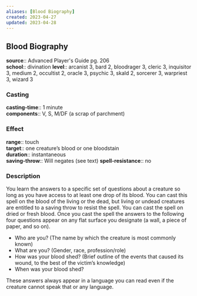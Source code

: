 ```yaml
---
aliases: [Blood Biography]
created: 2023-04-27
updated: 2023-04-28
---
```


## Blood Biography

**source**:: Advanced Player's Guide pg. 206  
**school**:: divination
**level**:: arcanist 3, bard 2, bloodrager 3, cleric 3, inquisitor 3, medium 2, occultist 2, oracle 3, psychic 3, skald 2, sorcerer 3, warpriest 3, wizard 3

### Casting

**casting-time**:: 1 minute  
**components**:: V, S, M/DF (a scrap of parchment)

### Effect

**range**:: touch  
**target**:: one creature’s blood or one bloodstain  
**duration**:: instantaneous  
**saving-throw**:: Will negates (see text)
**spell-resistance**:: no

### Description

You learn the answers to a specific set of questions about a creature so long as you have access to at least one drop of its blood. You can cast this spell on the blood of the living or the dead, but living or undead creatures are entitled to a saving throw to resist the spell. You can cast the spell on dried or fresh blood. Once you cast the spell the answers to the following four questions appear on any flat surface you designate (a wall, a piece of paper, and so on).

-   Who are you? (The name by which the creature is most commonly known)
-   What are you? (Gender, race, profession/role)
-   How was your blood shed? (Brief outline of the events that caused its wound, to the best of the victim’s knowledge)
-   When was your blood shed?

These answers always appear in a language you can read even if the creature cannot speak that or any language.
